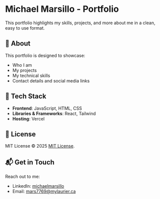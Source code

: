 # Michael Marsillo - Portfolio

This portfolio highlights my skills, projects, and more about me in a clean, easy to use format.

## 📌 About

This portfolio is designed to showcase:
- Who I am
- My projects
- My technical skills
- Contact details and social media links

## 🔧 Tech Stack

- **Frontend**: JavaScript, HTML, CSS
- **Libraries & Frameworks**: React, Tailwind
- **Hosting**: Vercel


## 📜 License

MIT License © 2025 [MIT License](LICENSE).

## 📬 Get in Touch

Reach out to me:
- LinkedIn: [michaelmarsillo](https://www.linkedin.com/in/michaelmarsillo/)
- Email: mars7769@mylaurier.ca
